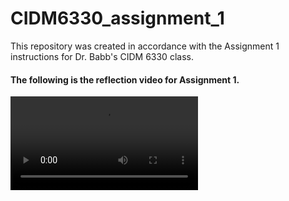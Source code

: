 # CIDM6330_assignment_1
This repository was created in accordance with the Assignment 1 instructions for Dr. Babb's CIDM 6330 class.


#### The following is the reflection video for Assignment 1. 


![Reflection Video](Reflection_Video.mov)